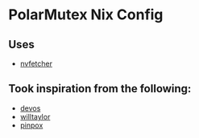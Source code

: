 # PolarMutex Nix Config

## Uses

- [nvfetcher](https://github.com/berberman/nvfetcher)

## Took inspiration from the following:

- [devos](https://github.com/divnix/devos)
- [willtaylor](https://github.com/willtaylor/dotfiles)
- [pinpox](https://github.com/pinpox/nixos)
